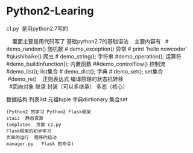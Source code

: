 # Python2-Learing
  c1.py  是用python2.7写的
  
     里面主要是用代码写了  基础python2.7的基础语法
    主要内容有
    # demo_random() 随机数
    #  demo_exception() 异常
    #  print 'hello nowcoder'
    #qiushibaike()        爬虫
    # demo_string();        字符串
    #demo_operation();      运算符
    #demo_buildinfunction();   内置函数
    ##demo_controlflow()  控制流
    #demo_list();   list集合
    # demo_dict();   字典
    # demo_set();  set集合 
    #demo_re()    正则表达式   编译原理的状态机转移
             
   #面向对象 继承 封装（可以多继承）  多态（核心）   
       
数据结构 
    列表list
    元祖tuple
    字典dictionary
    集合set 
    
    (Python2 的学习 Python2 Flask框架    
    staic  静态资源    
    templates  页面 c2.py 
    Flask框架的初步学习      
    页面的运行  程序的启动
    manager.py   Flask 的命令)
